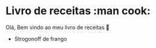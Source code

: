 # Livro de receitas :man cook:
Olá, Bem vindo ao meu livro de receitas :wave:
- Strogonoff de frango
